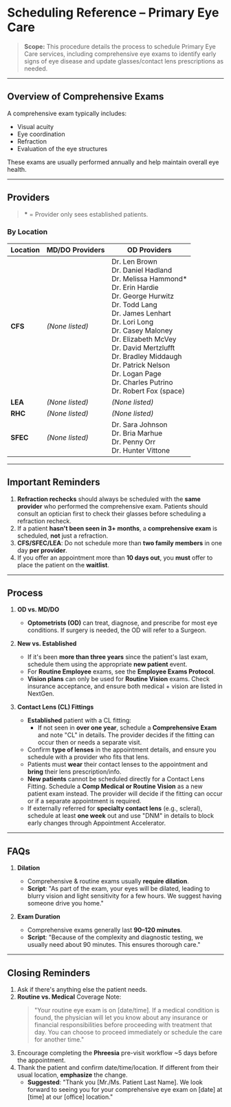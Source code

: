 # Scheduling Reference – Primary Eye Care

> **Scope:** This procedure details the process to schedule Primary Eye Care services, including comprehensive eye exams to identify early signs of eye disease and update glasses/contact lens prescriptions as needed.

---

## Overview of Comprehensive Exams

A comprehensive exam typically includes:
- Visual acuity  
- Eye coordination  
- Refraction  
- Evaluation of the eye structures  

These exams are usually performed annually and help maintain overall eye health.

---

## Providers

> **\*** = Provider only sees established patients.

### By Location

| Location | MD/DO Providers | OD Providers |
|----------|----------------|--------------|
| **CFS**  | *(None listed)* | Dr. Len Brown<br>Dr. Daniel Hadland<br>Dr. Melissa Hammond\*<br>Dr. Erin Hardie<br>Dr. George Hurwitz<br>Dr. Todd Lang<br>Dr. James Lenhart<br>Dr. Lori Long<br>Dr. Casey Maloney<br>Dr. Elizabeth McVey<br>Dr. David Mertzlufft<br>Dr. Bradley Middaugh<br>Dr. Patrick Nelson<br>Dr. Logan Page<br>Dr. Charles Putrino<br>Dr. Robert Fox (space) |
| **LEA**  | *(None listed)* | *(None listed)* |
| **RHC**  | *(None listed)* | *(None listed)* |
| **SFEC** | *(None listed)* | Dr. Sara Johnson<br>Dr. Bria Marhue<br>Dr. Penny Orr<br>Dr. Hunter Vittone |

---

## Important Reminders

1. **Refraction rechecks** should always be scheduled with the **same provider** who performed the comprehensive exam. Patients should consult an optician first to check their glasses before scheduling a refraction recheck.  
2. If a patient **hasn't been seen in 3+ months**, a **comprehensive exam** is scheduled, **not** just a refraction.  
3. **CFS/SFEC/LEA**: Do not schedule more than **two family members** in one day **per provider**.  
4. If you offer an appointment more than **10 days out**, you **must** offer to place the patient on the **waitlist**.

---

## Process

1. **OD vs. MD/DO**  
   - **Optometrists (OD)** can treat, diagnose, and prescribe for most eye conditions. If surgery is needed, the OD will refer to a Surgeon.

2. **New vs. Established**  
   - If it's been **more than three years** since the patient's last exam, schedule them using the appropriate **new patient** event.  
   - For **Routine Employee** exams, see the **Employee Exams Protocol**.  
   - **Vision plans** can only be used for **Routine Vision** exams. Check insurance acceptance, and ensure both medical + vision are listed in NextGen.

3. **Contact Lens (CL) Fittings**  
   - **Established** patient with a CL fitting:
     - If not seen in **over one year**, schedule a **Comprehensive Exam** and note "CL" in details. The provider decides if the fitting can occur then or needs a separate visit.  
   - Confirm **type of lenses** in the appointment details, and ensure you schedule with a provider who fits that lens.  
   - Patients must **wear** their contact lenses to the appointment and **bring** their lens prescription/info.  
   - **New patients** cannot be scheduled directly for a Contact Lens Fitting. Schedule a **Comp Medical or Routine Vision** as a new patient exam instead. The provider will decide if the fitting can occur or if a separate appointment is required.  
   - If externally referred for **specialty contact lens** (e.g., scleral), schedule at least **one week** out and use "DNM" in details to block early changes through Appointment Accelerator.

---

## FAQs

1. **Dilation**  
   - Comprehensive & routine exams usually **require dilation**.  
   - **Script**: "As part of the exam, your eyes will be dilated, leading to blurry vision and light sensitivity for a few hours. We suggest having someone drive you home."

2. **Exam Duration**  
   - Comprehensive exams generally last **90–120 minutes**.  
   - **Script**: "Because of the complexity and diagnostic testing, we usually need about 90 minutes. This ensures thorough care."

---

## Closing Reminders

1. Ask if there's anything else the patient needs.  
2. **Routine vs. Medical** Coverage Note:  
   > "Your routine eye exam is on [date/time]. If a medical condition is found, the physician will let you know about any insurance or financial responsibilities before proceeding with treatment that day. You can choose to proceed immediately or schedule the care for another time."  
3. Encourage completing the **Phreesia** pre-visit workflow ~5 days before the appointment.  
4. Thank the patient and confirm date/time/location. If different from their usual location, **emphasize** the change.  
   - **Suggested**: "Thank you [Mr./Ms. Patient Last Name]. We look forward to seeing you for your comprehensive eye exam on [date] at [time] at our [office] location." 